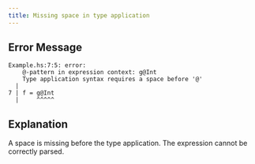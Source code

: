 ```yaml
---
title: Missing space in type application
---
```


## Error Message

```
Example.hs:7:5: error:
    @-pattern in expression context: g@Int
    Type application syntax requires a space before '@'
  |
7 | f = g@Int
  |     ^^^^^
```

## Explanation

A space is missing before the type application. The expression cannot be correctly parsed.
